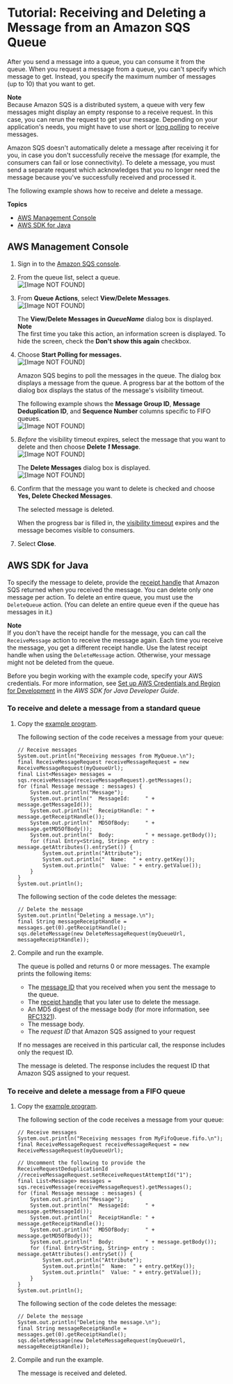 # Tutorial: Receiving and Deleting a Message from an Amazon SQS Queue<a name="sqs-receive-delete-message"></a>

After you send a message into a queue, you can consume it from the queue\. When you request a message from a queue, you can't specify which message to get\. Instead, you specify the maximum number of messages \(up to 10\) that you want to get\.

**Note**  
Because Amazon SQS is a distributed system, a queue with very few messages might display an empty response to a receive request\. In this case, you can rerun the request to get your message\. Depending on your application's needs, you might have to use short or [long polling](sqs-long-polling.md) to receive messages\.

Amazon SQS doesn't automatically delete a message after receiving it for you, in case you don't successfully receive the message \(for example, the consumers can fail or lose connectivity\)\. To delete a message, you must send a separate request which acknowledges that you no longer need the message because you've successfully received and processed it\.

The following example shows how to receive and delete a message\.

**Topics**
+ [AWS Management Console](#receive-delete-message-console)
+ [AWS SDK for Java](#receive-delete-message-java)

## AWS Management Console<a name="receive-delete-message-console"></a>

1. Sign in to the [Amazon SQS console](https://console.aws.amazon.com/sqs/)\.

1. From the queue list, select a queue\.  
![\[Image NOT FOUND\]](http://docs.aws.amazon.com/AWSSimpleQueueService/latest/SQSDeveloperGuide/images/sqs-tutorials-sending-message-to-queue-select-queue.png)

1. From **Queue Actions**, select **View/Delete Messages**\.  
![\[Image NOT FOUND\]](http://docs.aws.amazon.com/AWSSimpleQueueService/latest/SQSDeveloperGuide/images/sqs-tutorials-receive-delete-message-view-delete-messages.png)

   The **View/Delete Messages in *QueueName*** dialog box is displayed\.
**Note**  
The first time you take this action, an information screen is displayed\. To hide the screen, check the **Don't show this again** checkbox\.

1. Choose **Start Polling for messages\.**  
![\[Image NOT FOUND\]](http://docs.aws.amazon.com/AWSSimpleQueueService/latest/SQSDeveloperGuide/images/sqs-tutorials-sending-message-to-queue-start-polling-for-messages.png)

   Amazon SQS begins to poll the messages in the queue\. The dialog box displays a message from the queue\. A progress bar at the bottom of the dialog box displays the status of the message's visibility timeout\.

   The following example shows the **Message Group ID**, **Message Deduplication ID**, and **Sequence Number** columns specific to FIFO queues\.  
![\[Image NOT FOUND\]](http://docs.aws.amazon.com/AWSSimpleQueueService/latest/SQSDeveloperGuide/images/sqs-tutorials-receive-delete-message-polling-process.png)

1. *Before* the visibility timeout expires, select the message that you want to delete and then choose **Delete *1* Message**\.  
![\[Image NOT FOUND\]](http://docs.aws.amazon.com/AWSSimpleQueueService/latest/SQSDeveloperGuide/images/sqs-tutorials-receive-delete-message-select-message-to-delete.png)

   The **Delete Messages** dialog box is displayed\.  
![\[Image NOT FOUND\]](http://docs.aws.amazon.com/AWSSimpleQueueService/latest/SQSDeveloperGuide/images/sqs-tutorials-receive-delete-message-confirm-deleting-messages.png)

1. Confirm that the message you want to delete is checked and choose **Yes, Delete Checked Messages**\.

   The selected message is deleted\.

   When the progress bar is filled in, the [visibility timeout](sqs-visibility-timeout.md) expires and the message becomes visible to consumers\.

1. Select **Close**\.

## AWS SDK for Java<a name="receive-delete-message-java"></a>

To specify the message to delete, provide the [receipt handle](sqs-general-identifiers.md#receipt-handle) that Amazon SQS returned when you received the message\. You can delete only one message per action\. To delete an entire queue, you must use the `DeleteQueue` action\. \(You can delete an entire queue even if the queue has messages in it\.\)

**Note**  
If you don't have the receipt handle for the message, you can call the `ReceiveMessage` action to receive the message again\. Each time you receive the message, you get a different receipt handle\. Use the latest receipt handle when using the `DeleteMessage` action\. Otherwise, your message might not be deleted from the queue\.

Before you begin working with the example code, specify your AWS credentials\. For more information, see [Set up AWS Credentials and Region for Development](http://docs.aws.amazon.com/sdk-for-java/v1/developer-guide/setup-credentials.html) in the *AWS SDK for Java Developer Guide*\.

### To receive and delete a message from a standard queue<a name="receive-delete-message-java-standard"></a>

1. Copy the [example program](standard-queues-getting-started-java.md)\.

   The following section of the code receives a message from your queue:

   ```
   // Receive messages
   System.out.println("Receiving messages from MyQueue.\n");
   final ReceiveMessageRequest receiveMessageRequest = new ReceiveMessageRequest(myQueueUrl);
   final List<Message> messages = sqs.receiveMessage(receiveMessageRequest).getMessages();
   for (final Message message : messages) {
       System.out.println("Message");
       System.out.println("  MessageId:     " + message.getMessageId());
       System.out.println("  ReceiptHandle: " + message.getReceiptHandle());
       System.out.println("  MD5OfBody:     " + message.getMD5OfBody());
       System.out.println("  Body:          " + message.getBody());
       for (final Entry<String, String> entry : message.getAttributes().entrySet()) {
           System.out.println("Attribute");
           System.out.println("  Name:  " + entry.getKey());
           System.out.println("  Value: " + entry.getValue());
       }
   }
   System.out.println();
   ```

   The following section of the code deletes the message:

   ```
   // Delete the message
   System.out.println("Deleting a message.\n");
   final String messageReceiptHandle = messages.get(0).getReceiptHandle();
   sqs.deleteMessage(new DeleteMessageRequest(myQueueUrl, messageReceiptHandle));
   ```

1. Compile and run the example\.

   The queue is polled and returns 0 or more messages\. The example prints the following items:
   + The [message ID](sqs-general-identifiers.md#message-id) that you received when you sent the message to the queue\.
   + The [receipt handle](sqs-general-identifiers.md#receipt-handle) that you later use to delete the message\.
   + An MD5 digest of the message body \(for more information, see [RFC1321](http://faqs.org/rfcs/rfc1321.html)\)\.
   + The message body\.
   + The *request ID* that Amazon SQS assigned to your request

   If no messages are received in this particular call, the response includes only the request ID\.

   The message is deleted\. The response includes the request ID that Amazon SQS assigned to your request\.

### To receive and delete a message from a FIFO queue<a name="receive-delete-message-java-FIFO"></a>

1. Copy the [example program](FIFO-queues-getting-started-java.md)\.

   The following section of the code receives a message from your queue:

   ```
   // Receive messages
   System.out.println("Receiving messages from MyFifoQueue.fifo.\n");
   final ReceiveMessageRequest receiveMessageRequest = new ReceiveMessageRequest(myQueueUrl);
   
   // Uncomment the following to provide the ReceiveRequestDeduplicationId
   //receiveMessageRequest.setReceiveRequestAttemptId("1");
   final List<Message> messages = sqs.receiveMessage(receiveMessageRequest).getMessages();
   for (final Message message : messages) {
       System.out.println("Message");
       System.out.println("  MessageId:     " + message.getMessageId());
       System.out.println("  ReceiptHandle: " + message.getReceiptHandle());
       System.out.println("  MD5OfBody:     " + message.getMD5OfBody());
       System.out.println("  Body:          " + message.getBody());
       for (final Entry<String, String> entry : message.getAttributes().entrySet()) {
           System.out.println("Attribute");
           System.out.println("  Name:  " + entry.getKey());
           System.out.println("  Value: " + entry.getValue());
       }
   }
   System.out.println();
   ```

   The following section of the code deletes the message:

   ```
   // Delete the message
   System.out.println("Deleting the message.\n");
   final String messageReceiptHandle = messages.get(0).getReceiptHandle();
   sqs.deleteMessage(new DeleteMessageRequest(myQueueUrl, messageReceiptHandle));
   ```

1. Compile and run the example\.

   The message is received and deleted\.